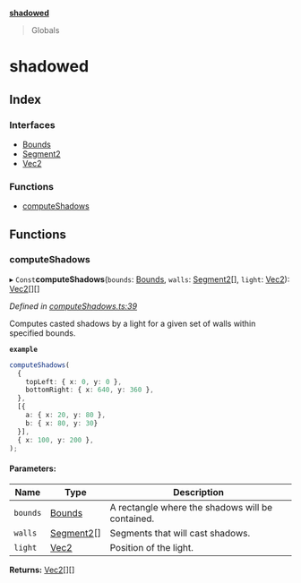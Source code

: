 **[shadowed](README.md)**

> Globals

# shadowed

## Index

### Interfaces

* [Bounds](interfaces/bounds.md)
* [Segment2](interfaces/segment2.md)
* [Vec2](interfaces/vec2.md)

### Functions

* [computeShadows](README.md#computeshadows)

## Functions

### computeShadows

▸ `Const`**computeShadows**(`bounds`: [Bounds](interfaces/bounds.md), `walls`: [Segment2](interfaces/segment2.md)[], `light`: [Vec2](interfaces/vec2.md)): [Vec2](interfaces/vec2.md)[][]

*Defined in [computeShadows.ts:39](https://github.com/MD4/shadowed/blob/d977872/src/computeShadows.ts#L39)*

Computes casted shadows by a light for a given set of walls within specified bounds.

**`example`** 
```ts
computeShadows(
  {
    topLeft: { x: 0, y: 0 },
    bottomRight: { x: 640, y: 360 },
  },
  [{
    a: { x: 20, y: 80 },
    b: { x: 80, y: 30}
  }],
  { x: 100, y: 200 },
);
```

#### Parameters:

Name | Type | Description |
------ | ------ | ------ |
`bounds` | [Bounds](interfaces/bounds.md) | A rectangle where the shadows will be contained. |
`walls` | [Segment2](interfaces/segment2.md)[] | Segments that will cast shadows. |
`light` | [Vec2](interfaces/vec2.md) | Position of the light.  |

**Returns:** [Vec2](interfaces/vec2.md)[][]
